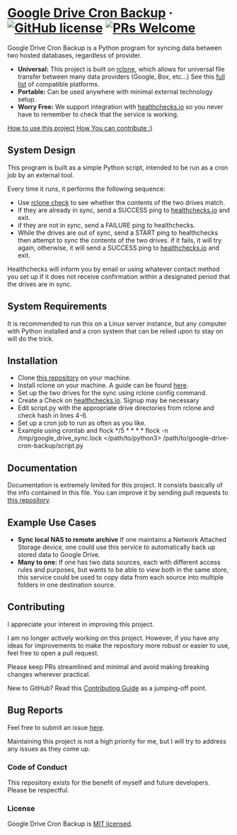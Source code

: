 # [Google Drive Cron Backup](https://ethanpletcher.com/) &middot; [![GitHub license](https://img.shields.io/badge/license-MIT-blue.svg)](https://github.com/epletcher72/google-drive-cron-backup/blob/master/LICENSE) [![PRs Welcome](https://img.shields.io/badge/PRs-welcome-brightgreen.svg)](https://github.com/epletcher72/google-drive-cron-backup/tree/master#Contributing)

Google Drive Cron Backup is a Python program for syncing data between two hosted databases, regardless of provider.

* **Universal:** This project is built on [rclone](https://rclone.org/), which allows for universal file transfer between many data providers (Google, Box, etc...) See this [full list](https://rclone.org/#providers) of compatible platforms.
* **Portable:** Can be used anywhere with minimal external technology setup.
* **Worry Free:** We support integration with [healthchecks.io](https://healthchecks.io/) so you never have to remember to check that the service is working.

[How to use this project](#Installation)
[How You can contribute :)](#Contributing)

## System Design

This program is built as a simple Python script, intended to be run as a cron job by an external tool.

Every time it runs, it performs the following sequence:

* Use [rclone check](https://rclone.org/commands/rclone_check/) to see whether the contents of the two drives match.
* If they are already in sync, send a SUCCESS ping to [healthchecks.io](https://healthchecks.io/) and exit.
* if they are not in sync, send a FAILURE ping to healthchecks.
* While the drives are out of sync, send a START ping to healthchecks then attempt to sync the contents of the two drives. if it fails, it will try again, otherwise, it will send a SUCCESS ping to [healthchecks.io](https://healthchecks.io/) and exit.

Healthchecks will inform you by email or using whatever contact method you set up if it does not receive confirmation within a designated period that the drives are in sync.

## System Requirements

It is recommended to run this on a Linux server instance, but any computer with Python installed and a cron system that can be relied upon to stay on will do the trick.

## Installation

* Clone [this repository](https://github.com/epletcher72/google-drive-cron-backup/) on your machine.
* Install rclone on your machine. A guide can be found [here](https://rclone.org/install/).
* Set up the two drives for the sync using rclone config command.
* Create a Check on [healthchecks.io](https://healthchecks.io/). Signup may be necessary
* Edit script.py with the appropriate drive directories from rclone and check hash in lines 4-6.
* Set up a cron job to run as often as you like.
* Example using crontab and flock */5 * * * * flock -n /tmp/google_drive_sync.lock </path/to/python3> /path/to/google-drive-cron-backup/script.py

## Documentation

Documentation is extremely limited for this project. It consists basically of the info contained in this file. 
You can improve it by sending pull requests to [this repository](https://github.com/epletcher72/google-drive-cron-backup/).

## Example Use Cases

* **Sync local NAS to remote archive** If one maintains a Network Attached Storage device, one could use this service to automatically back up stored data to Google Drive.
* **Many to one:** If one has two data sources, each with different access rules and purposes, but wants to be able to view both in the same store, this service could be used to copy data from each source into multiple folders in one destination source.

## Contributing

I appreciate your interest in improving this project.

I am no longer actively working on this project. However, if you have any ideas for improvements to make the repository more robust or easier to use, feel free to open a pull request.

Please keep PRs streamlined and minimal and avoid making breaking changes wherever practical.

New to GitHub? Read this [Contributing Guide]([https://reactjs.org/docs/how-to-contribute.html](https://docs.github.com/en/get-started/quickstart/contributing-to-projects)) as a jumping-off point.

## Bug Reports

Feel free to submit an issue [here](https://github.com/epletcher72/google-drive-cron-backup/issues).

Maintaining this project is not a high priority for me, but I will try to address any issues as they come up.

### Code of Conduct

This repository exists for the benefit of myself and future developers. Please be respectful.

### License

Google Drive Cron Backup is [MIT licensed](./LICENSE).
